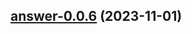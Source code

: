 

## [answer-0.0.6](https://github.com/truecharts/charts/compare/answer-0.0.5...answer-0.0.6) (2023-11-01)

